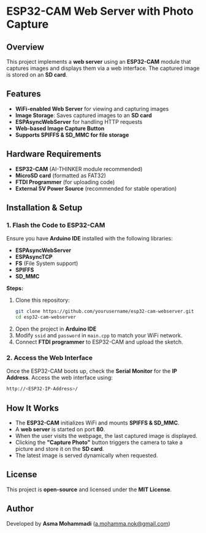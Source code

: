 # ESP32-CAM Web Server with Photo Capture

## Overview
This project implements a **web server** using an **ESP32-CAM** module that captures images and displays them via a web interface. The captured image is stored on an **SD card**.

## Features
- **WiFi-enabled Web Server** for viewing and capturing images
- **Image Storage**: Saves captured images to an **SD card**
- **ESPAsyncWebServer** for handling HTTP requests
- **Web-based Image Capture Button**
- **Supports SPIFFS & SD_MMC for file storage**

## Hardware Requirements
- **ESP32-CAM** (AI-THINKER module recommended)
- **MicroSD card** (formatted as FAT32)
- **FTDI Programmer** (for uploading code)
- **External 5V Power Source** (recommended for stable operation)

## Installation & Setup
### 1. **Flash the Code to ESP32-CAM**
Ensure you have **Arduino IDE** installed with the following libraries:
- **ESPAsyncWebServer**
- **ESPAsyncTCP**
- **FS** (File System support)
- **SPIFFS**
- **SD_MMC**

**Steps:**
1. Clone this repository:
   ```sh
   git clone https://github.com/yourusername/esp32-cam-webserver.git
   cd esp32-cam-webserver
   ```
2. Open the project in **Arduino IDE**
3. Modify `ssid` and `password` in `main.cpp` to match your WiFi network.
4. Connect **FTDI programmer** to ESP32-CAM and upload the sketch.

### 2. **Access the Web Interface**
Once the ESP32-CAM boots up, check the **Serial Monitor** for the **IP Address**.
Access the web interface using:
   ```sh
   http://<ESP32-IP-Address>/
   ```

## How It Works
- The **ESP32-CAM** initializes WiFi and mounts **SPIFFS & SD_MMC**.
- A **web server** is started on port **80**.
- When the user visits the webpage, the last captured image is displayed.
- Clicking the **"Capture Photo"** button triggers the camera to take a picture and store it on the **SD card**.
- The latest image is served dynamically when requested.


## License
This project is **open-source** and licensed under the **MIT License**.

## Author
Developed by **Asma Mohammadi** (a.mohamma.nok@gmail.com)

